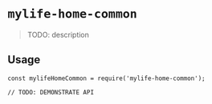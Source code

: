 # `mylife-home-common`

> TODO: description

## Usage

```
const mylifeHomeCommon = require('mylife-home-common');

// TODO: DEMONSTRATE API
```
